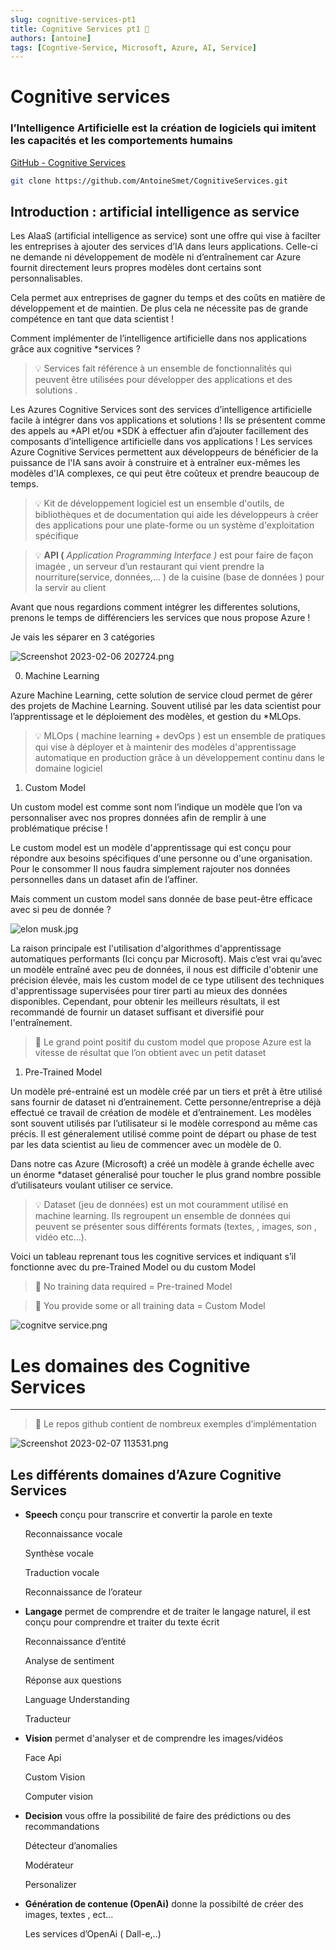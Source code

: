 ```yaml
---
slug: cognitive-services-pt1
title: Cognitive Services pt1 🧠
authors: [antoine]
tags: [Cogntive-Service, Microsoft, Azure, AI, Service]
---
```


# Cognitive services

### **l’Intelligence Artificielle est la création de logiciels qui imitent les capacités et les comportements humains**


 [GitHub - Cognitive Services](https://github.com/AntoineSmet/CognitiveServices.git)

```bash
git clone https://github.com/AntoineSmet/CognitiveServices.git
```



## Introduction : artificial intelligence as service

Les AIaaS (artificial intelligence as service) sont une offre qui vise à facilter les entreprises à ajouter des services d’IA dans leurs applications. Celle-ci ne demande ni développement de modèle ni d’entraînement car Azure fournit directement leurs propres modèles dont certains sont personnalisables.

Cela permet aux entreprises de gagner du temps et des coûts en matière de développement et de maintien. De plus cela ne nécessite pas de grande compétence en tant que data scientist !

Comment implémenter de l’intelligence artificielle dans nos applications grâce aux cognitive *services ?


> 💡  Services fait référence à un ensemble de fonctionnalités qui peuvent être utilisées pour développer des applications et des solutions .



Les Azures Cognitive Services sont des services d’intelligence artificielle facile à intégrer dans vos applications et solutions ! Ils se présentent comme des appels au *API et/ou *SDK à effectuer afin d’ajouter facillement des composants d’intelligence artificielle dans vos applications ! Les services Azure Cognitive Services permettent aux développeurs de bénéficier de la puissance de l'IA sans avoir à construire et à entraîner eux-mêmes les modèles d'IA complexes, ce qui peut être coûteux et prendre beaucoup de temps. 


> 💡  Kit de développement logiciel est un ensemble d'outils, de bibliothèques et de documentation qui aide les développeurs à créer des applications pour une plate-forme ou un système d'exploitation spécifique


> 💡 **API (** *Application Programming Interface )* est pour faire de façon imagée , un serveur d’un restaurant qui vient prendre la nourriture(service, données,… ) de la cuisine (base de données ) pour la servir au client


Avant que nous regardions comment intégrer les differentes solutions, prenons le temps de différenciers les services que nous propose Azure ! 

Je vais les séparer en 3 catégories

![Screenshot 2023-02-06 202724.png](Cognitive%20services%2099a82aaa20fc495ca1fb6032ad0a08a9/Screenshot_2023-02-06_202724.png)

0. Machine Learning

Azure Machine Learning, cette solution de service cloud permet de gérer des projets de Machine Learning. Souvent utilisé par les data scientist pour l’apprentissage et le déploiement des modèles, et gestion du *MLOps.


> 💡 MLOps ( machine learning + devOps ) est un ensemble de pratiques qui vise à déployer et à maintenir des modèles d'apprentissage automatique en production grâce à un développement continu dans le domaine logiciel


1. Custom Model

Un custom model est comme sont nom l’indique un modèle que l’on va personnaliser avec nos propres données afin de remplir à une problématique précise !

Le custom model est un modèle d'apprentissage qui est conçu pour répondre aux besoins spécifiques d'une personne ou d'une organisation. Pour le consommer Il nous faudra simplement rajouter nos données personnelles dans un dataset  afin de l’affiner. 

Mais comment un custom model sans donnée de base peut-être efficace avec si peu de donnée ?

![elon musk.jpg](Cognitive%20services%2099a82aaa20fc495ca1fb6032ad0a08a9/elon_musk.jpg)

La raison principale est l'utilisation d'algorithmes d'apprentissage automatiques performants (Ici conçu par Microsoft). Mais c’est vrai qu’avec un modèle entraîné avec peu de données, il nous est difficile d'obtenir une précision élevée, mais les custom model de ce type utilisent des techniques d'apprentissage supervisées pour tirer parti au mieux des données disponibles. Cependant, pour obtenir les meilleurs résultats, il est recommandé de fournir un dataset suffisant et diversifié pour l'entraînement.


> 📢 Le grand point positif du custom model que propose Azure est la vitesse de résultat que l’on obtient avec un petit dataset



1. Pre-Trained Model

Un modèle pré-entrainé est un modèle créé par un tiers et prêt à être utilisé sans fournir de dataset ni d’entrainement. Cette personne/entreprise a déjà effectué ce travail de création de modèle et d’entrainement. Les modèles sont souvent utilisés par l’utilisateur si le modèle correspond au même cas précis. Il est géneralement utilisé comme point de départ ou phase de test par les data scientist au lieu de commencer avec un modèle de 0.

Dans notre cas Azure (Microsoft) a créé un modèle à grande échelle avec un énorme *dataset géneralisé pour toucher le plus grand nombre possible d’utilisateurs voulant utiliser ce service.


> 💡 Dataset (jeu de données) est un mot couramment utilisé en machine learning. Ils regroupent un ensemble de données qui peuvent se présenter sous différents formats (textes, , images, son , vidéo etc…).



 

Voici un tableau reprenant tous les cognitive services et indiquant s’il fonctionne avec du pre-Trained Model ou du custom Model


> 📢 No training data required = Pre-trained Model

> 📢 You provide some or all training data = Custom Model


![cognitve service.png](Cognitive%20services%2099a82aaa20fc495ca1fb6032ad0a08a9/cognitve_service.png)

# Les domaines des **Cognitive Services**

---

> 📢 Le  repos github contient de nombreux exemples d’implémentation


![Screenshot 2023-02-07 113531.png](Cognitive%20services%2099a82aaa20fc495ca1fb6032ad0a08a9/Screenshot_2023-02-07_113531.png)

## Les différents domaines d’**Azure Cognitive Services**

- **Speech** conçu pour transcrire et convertir la parole en texte
    
    Reconnaissance vocale
    
    Synthèse vocale
    
    Traduction vocale
    
    Reconnaissance de l’orateur
    
- **Langage** permet de comprendre et de traiter le langage naturel, il est conçu pour comprendre et traiter du texte écrit
    
    Reconnaissance d’entité
    
    Analyse de sentiment
    
    Réponse aux questions
    
    Language Understanding
    
    Traducteur
    
- **Vision** permet d'analyser et de comprendre les images/vidéos
    
     Face Api
    
    Custom Vision
    
    Computer vision
    
- **Decision** vous offre la possibilité de faire des prédictions ou des recommandations
    
    Détecteur d’anomalies
    
    Modérateur 
    
    Personalizer
    
- **Génération de contenue (OpenAi)** donne la possibilté de créer des images, textes , ect…
    
    Les services d’OpenAi ( Dall-e,..)
